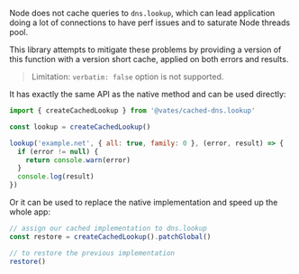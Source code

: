 Node does not cache queries to `dns.lookup`, which can lead application doing a lot of connections to have perf issues and to saturate Node threads pool.

This library attempts to mitigate these problems by providing a version of this function with a version short cache, applied on both errors and results.

> Limitation: `verbatim: false` option is not supported.

It has exactly the same API as the native method and can be used directly:

```js
import { createCachedLookup } from '@vates/cached-dns.lookup'

const lookup = createCachedLookup()

lookup('example.net', { all: true, family: 0 }, (error, result) => {
  if (error != null) {
    return console.warn(error)
  }
  console.log(result)
})
```

Or it can be used to replace the native implementation and speed up the whole app:

```js
// assign our cached implementation to dns.lookup
const restore = createCachedLookup().patchGlobal()

// to restore the previous implementation
restore()
```
